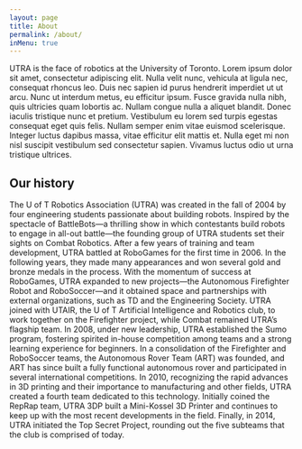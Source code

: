 ```yaml
---
layout: page
title: About
permalink: /about/
inMenu: true
---
```


UTRA is the face of robotics at the University of Toronto. Lorem ipsum dolor sit amet, consectetur adipiscing elit. Nulla velit nunc, vehicula at ligula nec, consequat rhoncus leo. Duis nec sapien id purus hendrerit imperdiet ut ut arcu. Nunc ut interdum metus, eu efficitur ipsum. Fusce gravida nulla nibh, quis ultricies quam lobortis ac.
Nullam congue nulla a aliquet blandit. Donec iaculis tristique nunc et pretium. Vestibulum eu lorem sed turpis egestas consequat eget quis felis. Nullam semper enim vitae euismod scelerisque. Integer luctus dapibus massa, vitae efficitur elit mattis et. Nulla eget mi non nisl suscipit vestibulum sed consectetur sapien. Vivamus luctus odio ut urna tristique ultrices.

## Our history
The U of T Robotics Association (UTRA) was created in the fall of 2004 by four engineering students passionate about building robots. Inspired by the spectacle of BattleBots—a thrilling show in which contestants build robots to engage in all-out battle—the founding group of UTRA students set their sights on Combat Robotics. After a few years of training and team development, UTRA battled at RoboGames for the first time in 2006. In the following years, they made many appearances and won several gold and bronze medals in the process.
With the momentum of success at RoboGames, UTRA expanded to new projects—the Autonomous Firefighter Robot and RoboSoccer—and it obtained space and partnerships with external organizations, such as TD and the Engineering Society. UTRA joined with UTAIR, the U of T Artificial Intelligence and Robotics club, to work together on the Firefighter project, while Combat remained UTRA’s flagship team.
In 2008, under new leadership, UTRA established the Sumo program, fostering spirited in-house competition among teams and a strong learning experience for beginners. In a consolidation of the Firefighter and RoboSoccer teams, the Autonomous Rover Team (ART) was founded, and ART has since built a fully functional autonomous rover and participated in several international competitions.
In 2010, recognizing the rapid advances in 3D printing and their importance to manufacturing and other fields, UTRA created a fourth team dedicated to this technology. Initially coined the RepRap team, UTRA 3DP built a Mini-Kossel 3D Printer and continues to keep up with the most recent developments in the field. Finally,  in 2014, UTRA initiated the Top Secret Project, rounding out the five subteams that the club is comprised of today.
